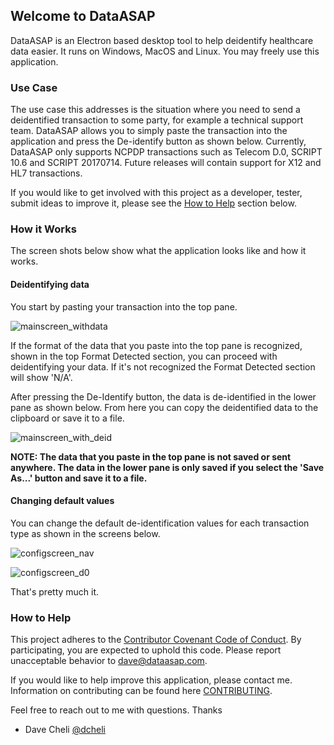 ## Welcome to DataASAP
DataASAP is an Electron based desktop tool to help deidentify healthcare data easier. It runs on Windows, MacOS and Linux. You may freely use this application. 

### Use Case
The use case this addresses is the situation where you need to send a deidentified transaction to some party, for example a technical support team. DataASAP allows you to simply paste the transaction into the application and press the De-identify button as shown below. Currently, DataASAP only supports NCPDP transactions such as Telecom D.0, SCRIPT 10.6 and SCRIPT 20170714. Future releases will contain support for X12 and HL7 transactions.

If you would like to get involved with this project as a developer, tester, submit ideas to improve it, please see the [How to Help](#how-to-help) section below. 

### How it Works
The screen shots below show what the application looks like and how it works. 

#### Deidentifying data
You start by pasting your transaction into the top pane. 

![mainscreen_withdata](https://user-images.githubusercontent.com/2772894/51127517-3d9d8e80-17eb-11e9-8e0f-362654e24345.png)

If the format of the data that you paste into the top pane is recognized, shown in the top Format Detected section, you can proceed with deidentifying your data. If it's not recognized the Format Detected section will show 'N/A'. 

After pressing the De-Identify button, the data is de-identified in the lower pane as shown below. From here you can copy the deidentified data to the clipboard or save it to a file. 

![mainscreen_with_deid](https://user-images.githubusercontent.com/2772894/51127705-c3213e80-17eb-11e9-87d2-e49275130ee7.png)

**NOTE: The data that you paste in the top pane is not saved or sent anywhere. The data in the lower pane is only saved if you select the 'Save As...' button and save it to a file.**


#### Changing default values
You can change the default de-identification values for each transaction type as shown in the screens below.

![configscreen_nav](https://user-images.githubusercontent.com/2772894/51127975-696d4400-17ec-11e9-9137-26ffae327456.png)

![configscreen_d0](https://user-images.githubusercontent.com/2772894/51128140-c668fa00-17ec-11e9-9183-a34a6b5eb011.png)

That's pretty much it. 


### How to Help
This project adheres to the [Contributor Covenant Code of Conduct](https://www.contributor-covenant.org/version/1/4/code-of-conduct.html). By participating, you are expected to uphold this code. Please report unacceptable behavior to dave@dataasap.com.

If you would like to help improve this application, please contact me. Information on contributing can be found here [CONTRIBUTING](https://github.com/dcheli/dataASAP/blob/master/CONTRIBUTING.md).


Feel free to reach out to me with questions. 
Thanks
- Dave Cheli [@dcheli](https://github.com/dcheli)
